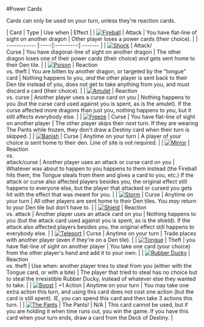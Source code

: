 #Power Cards

Cards can only be used on your turn, unless they're reaction cards.

| Card | Type | Use when | Effect |
| [![Fireball](/dragon_pants/images/cards/small/fireball.png)](/dragon_pants/images/cards/fireball.png) | Attack | You have flat-line of sight on another dragon  | Other player loses a power cards (their choice). |
| ------------ |:----:|:---------:| ------- |
| [![Shock](/dragon_pants/images/cards/small/shock.png)](/dragon_pants/images/cards/shock.png) | Attack/<br/>Curse | You have diagonal-line of sight on another dragon | The other dragon loses one of their power cards (their choice) *and* gets sent home to their Den tile. |
| [![Poison](/dragon_pants/images/cards/small/poison.png)](/dragon_pants/images/cards/poison.png) | Reaction<br/>vs. theft | You are bitten by another dragon, or targeted by the "tongue" card  | Nothing happens to you, *and* the other player is sent back to their Den tile instead of you, does not get to take anything from you, and must discard a card (their choice). |
| [![Amulet](/dragon_pants/images/cards/small/amulet.png)](/dragon_pants/images/cards/amulet.png) | Reaction<br/>vs. curse | Another player uses a curse card on you  | Nothing happens to you (but the curse card used against you is spent, as is the amulet). If the curse affected more dragons than just you, nothing happens to *you*, but it still affects everybody else. |
| [![Freeze](/dragon_pants/images/cards/small/freeze.png)](/dragon_pants/images/cards/freeze.png) | Curse | You have flat-line of sight on another player  | The other player skips their *next* turn. If they are wearing The Pants while frozen, they don't draw a Destiny card when their turn is skipped. |
| [![Banish](/dragon_pants/images/cards/small/banish.png)](/dragon_pants/images/cards/banish.png) | Curse | Anytime on your turn | A player of your choice is sent home to their den. Line of site is not required. |
| [![Mirror](/dragon_pants/images/cards/small/mirror.png)](/dragon_pants/images/cards/mirror.png) | Reaction<br/>vs.<br/>attack/curse | Another player uses an attack or curse card on you | Whatever was about to happen to you happens to them instead (the Fireball hits them, the Tongue steals from them and gives a card to you, etc.) If the attack or curse also affected players besides you, the original effect still happens to everyone else, but the player that attacked or cursed you gets hit with the effect that was meant for you. |
| [![Storm](/dragon_pants/images/cards/small/storm.png)](/dragon_pants/images/cards/storm.png) | Curse | Anytime on your turn  | All other players are sent home to their Den tiles. You *may* return to your Den tile but don't have to. |
| [![Shield](/dragon_pants/images/cards/small/shield.png)](/dragon_pants/images/cards/shield.png) | Reaction<br/>vs. attack | Another player uses an attack card on you  | Nothing happens to you (but the attack card used against you is spent, as is the shield). If the attack also affected players besides you, the original effect still happens to everybody else. |
| [![Teleport](/dragon_pants/images/cards/small/teleport.png)](/dragon_pants/images/cards/teleport.png) | Curse | Anytime on your turn  | Trade places with another player (even if they're on a Den tile). |
| [![Tongue](/dragon_pants/images/cards/small/tongue.png)](/dragon_pants/images/cards/tongue.png) | Theft | you have flat-line of sight on another player | You take one card (your choice) from the other player's hand and add it to your own. |
| [![Rubber Ducky](/dragon_pants/images/cards/small/rubber_ducky.png)](/dragon_pants/images/cards/rubber_ducky.png) | Reaction<br/>vs. theft | Use when: another player tries to steal from you (either with the Tongue card, or with a bite) | The player that tried to steal has no choice but to steal the irresistible Rubber Ducky, instead of whatever else they wanted to take. |
| [![Boost](/dragon_pants/images/cards/small/boost.png)](/dragon_pants/images/cards/boost.png) | +1 Action | Anytime on your turn | You may take one extra action this turn, and using this card does not cost one action (but the card is still spent). IE, you can spend this card and then take 3 actions this turn. |
| [![The Pants](/dragon_pants/images/cards/small/the_pants.png)](/dragon_pants/images/cards/the_pants.png) | The Pants! | N/A | This card cannot be used, but if you are holding it when time runs out, you win the game. If you have this card when your turn ends, draw a card from the Deck of Destiny. |
